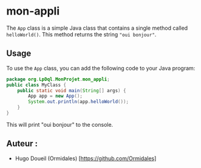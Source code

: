 # mon-appli
The `App` class is a simple Java class that contains a single method called `helloWorld()`. This method returns the string `"oui bonjour"`.
## Usage
To use the `App` class, you can add the following code to your Java program:
```java
package org.LpDql.MonProjet.mon_appli;
public class MyClass {
    public static void main(String[] args) {
        App app = new App();
        System.out.println(app.helloWorld());
    }
}
```
This will print "oui bonjour" to the console.

## Auteur :
- Hugo Doueil (Ormidales) [https://github.com/Ormidales]
